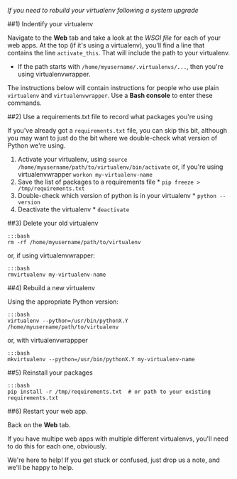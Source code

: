 
<!--
.. title: Rebuilding a Virtualenv
.. slug: RebuildingVirtualenvs
.. date: 2015-05-13 14:35:28 UTC+01:00
.. tags:
.. category:
.. link:
.. description:
.. type: text
-->



*If you need to rebuild your virtualenv following a system upgrade*


##1) Indentify your virtualenv


Navigate to the **Web** tab and take a look at the *WSGI file* for each of your web apps. At the top (if it's using a virtualenv), you'll find a line that contains the line `activate_this`. That will include the path to your virtualenv.

  * If the path starts with `/home/myusername/.virtualenvs/...`, then you're using virtualenvwrapper.

The instructions below will contain instructions for people who use plain `virtualenv` and `virtualenvwrapper`. Use a **Bash console** to enter these commands.


##2) Use a requirements.txt file to record what packages you're using


If you've already got a `requirements.txt` file, you can skip this bit, although you may want to just do the bit where we double-check what version of Python we're using.

  1. Activate your virtualenv, using `source /home/myusername/path/to/virtualenv/bin/activate` or, if you're using virtualenvwrapper `workon my-virtualenv-name`
  2. Save the list of packages to a requirements file
    * `pip freeze > /tmp/requirements.txt`
  3. Double-check which version of python is in your virtualenv
    * `python --version`
  4. Deactivate the virtualenv
    * `deactivate`



##3) Delete your old virtualenv


    :::bash
    rm -rf /home/myusername/path/to/virtualenv


or, if using virtualenvwrapper:

    :::bash
    rmvirtualenv my-virtualenv-name



##4) Rebuild a new virtualenv


Using the appropriate Python version:

    :::bash
    virtualenv --python=/usr/bin/pythonX.Y /home/myusername/path/to/virtualenv


or, with virtualenvwrappper

    :::bash
    mkvirtualenv --python=/usr/bin/pythonX.Y my-virtualenv-name



##5) Reinstall your packages


    :::bash
    pip install -r /tmp/requirements.txt  # or path to your existing requirements.txt



##6) Restart your web app.


Back on the **Web** tab.

If you have multipe web apps with multiple different virtualenvs, you'll need to do this for each one, obviously.

We're here to help! If you get stuck or confused, just drop us a note, and we'll be happy to help.
